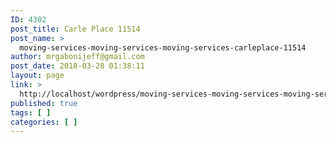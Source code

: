 ```yaml
---
ID: 4302
post_title: Carle Place 11514
post_name: >
  moving-services-moving-services-moving-services-carleplace-11514
author: mrgabonijeff@gmail.com
post_date: 2018-03-28 01:38:11
layout: page
link: >
  http://localhost/wordpress/moving-services-moving-services-moving-services-carleplace-11514/
published: true
tags: [ ]
categories: [ ]
---
```

